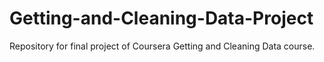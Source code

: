 # Getting-and-Cleaning-Data-Project
Repository for final project of Coursera Getting and Cleaning Data course.
